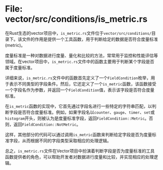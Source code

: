# File: vector/src/conditions/is_metric.rs

在Rust生态的vector项目中，`is_metric.rs`文件位于`vector/src/conditions/`目录下。该文件的作用是提供一个工具函数，用于判断给定的数据是否符合度量标准(metric)。

度量标准是一种对数据进行度量、量化和比较的方法，常常用于监控和性能评估等领域。在vector项目中，`is_metric.rs`文件中的函数主要用于判断某个字段是否属于度量标准。

详细来说，`is_metric.rs`文件中的函数首先定义了一个`FieldCondition`枚举，用于表示不同类型的字段条件。然后，它还定义了一个`is_metric`函数，该函数接受一个字段名作为参数，并返回一个`FieldCondition`值，表示该字段是否符合度量标准。

在`is_metric`函数的实现中，它首先通过字段名进行一些特定的字符串匹配，以判断字段是否符合度量标准。例如，如果字段名以`counter`、`gauge`、`timer`、`set`或`histogram`开头，则被认为是度量标准字段，返回`FieldCondition::Metric`。否则，返回`FieldCondition::NotMetric`。

这样，其他部分的代码可以通过调用`is_metric`函数来判断给定字段是否为度量标准字段，从而根据不同的字段类型采取相应的处理逻辑。

总之，`is_metric.rs`文件在Vector项目中扮演着判断字段是否为度量标准的工具函数提供者的角色，可以帮助开发者对数据进行度量和比较，并实现相应的处理逻辑。

